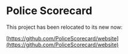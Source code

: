 Police Scorecard
===

This project has been relocated to its new now:

[https://github.com/PoliceScorecard/website](https://github.com/PoliceScorecard/website)